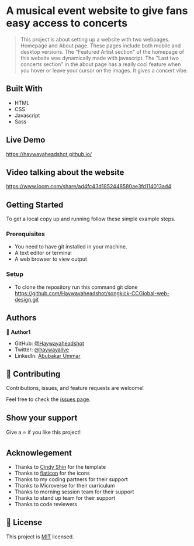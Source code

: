 # A musical event website to give fans easy access to concerts

> This project is about setting up a website with two webpages. Homepage and About page.
> These pages include both mobile and desktop versions.
> The "Featured Artist section" of the homepage of this website was dynamically made with javascript.
> The "Last two concerts section" in the about page has a really cool feature when you hover or leave your cursor on the images. It gives a concert vibe. 


## Built With

- HTML 
- CSS
- Javascript
- Sass

## Live Demo

https://haywayaheadshot.github.io/


## Video talking about the website

https://www.loom.com/share/ad4fc43d1852448580ae3fd114013ad4

## Getting Started


To get a local copy up and running follow these simple example steps.

### Prerequisites
- You need to have git installed in your machine.
- A text editor or terminal
- A web browser to view output


### Setup
- To clone the repository run this command git clone https://github.com/Haywayaheadshot/songkick-CCGlobal-web-design.git


## Authors

👤 **Author1**

- GitHub: [@Haywayaheadshot](https://github.com/Haywayaheadshot)
- Twitter: [@haywayalive](https://twitter.com/haywayalive)
- LinkedIn: [Abubakar Ummar](https://linkedin.com/in/abubakar-ummar-4b6643245)


## 🤝 Contributing

Contributions, issues, and feature requests are welcome!

Feel free to check the [issues page](../../issues/).

## Show your support

Give a ⭐️ if you like this project!

## Acknowlegement
- Thanks to [Cindy Shin](https://www.behance.net/adagio07) for the template
- Thanks to [flaticon](https://www.flaticon.com/) for the icons
- Thanks to my coding partners for their support
- Thanks to Microverse for their curriculum
- Thanks to morning session team for their support
- Thanks to stand up team for their support
- Thanks to code reviewers

## 📝 License

This project is [MIT](./LICENSE) licensed.